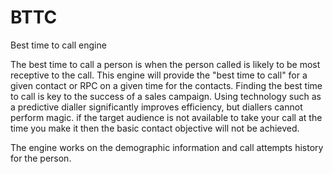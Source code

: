BTTC
====

Best time to call engine


The best time to call a person is when the person called is likely to be most receptive to the call.
This engine will provide the "best time to call" for a given contact or RPC on a given time 
for the contacts.
Finding the best time to call is key to the success of a sales campaign. 
Using technology such as a predictive dialler significantly improves efficiency, but diallers cannot perform magic. 
if the target audience is not available to take your call at the time you make it then the basic contact objective 
will not be achieved.

The engine works on the demographic information and call attempts history for the person.
